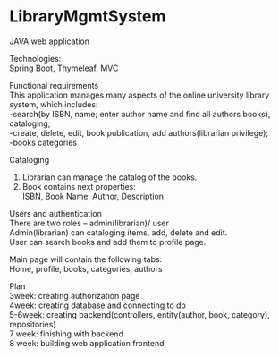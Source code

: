 # LibraryMgmtSystem

JAVA web application <br />

Technologies: <br />
 Spring Boot, Thymeleaf, MVC<br />

Functional requirements <br />
This application manages many aspects of the online university library system, which includes: <br />
-search(by ISBN, name;  enter author name and find all authors books), cataloging;<br />
-create, delete, edit, book publication, add authors(librarian privilege);<br />
-books categories<br />

Cataloging <br />
1. Librarian can manage the catalog of the books. <br />
2. Book contains next properties: <br />
ISBN, Book Name, Author, Description

Users and authentication<br />
There are two roles – admin(librarian)/ user<br />
Admin(librarian) can cataloging items, add, delete and edit.<br />
User can search books and add them to profile page.<br />

Main page will contain the following tabs: <br />
Home, profile, books, categories, authors<br />



Plan <br />
3week: creating authorization page <br />
4week: creating database and connecting to db <br />
5-6week: creating backend(controllers, entity(author, book, category), repositories)<br />
7 week: finishing with backend<br />
8 week: building web application frontend<br />
